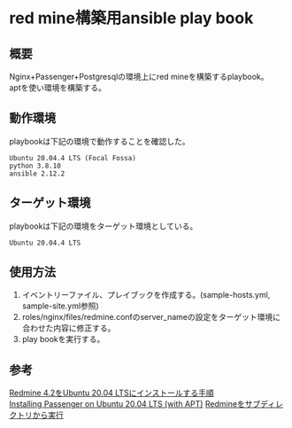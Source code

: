 # red mine構築用ansible play book

## 概要

Nginx+Passenger+Postgresqlの環境上にred mineを構築するplaybook。  
aptを使い環境を構築する。  

## 動作環境

playbookは下記の環境で動作することを確認した。
```
Ubuntu 20.04.4 LTS (Focal Fossa)
python 3.8.10
ansible 2.12.2
```

## ターゲット環境

playbookは下記の環境をターゲット環境としている。
```
Ubuntu 20.04.4 LTS
```

## 使用方法

1. イベントリーファイル、プレイブックを作成する。(sample-hosts.yml, sample-site.yml参照)
2. roles/nginx/files/redmine.confのserver_nameの設定をターゲット環境に合わせた内容に修正する。
3. play bookを実行する。

## 参考

[Redmine 4.2をUbuntu 20.04 LTSにインストールする手順](https://blog.redmine.jp/articles/4_2/install/ubuntu/)  
[Installing Passenger
on Ubuntu 20.04 LTS (with APT)](https://www.phusionpassenger.com/docs/advanced_guides/install_and_upgrade/nginx/install/oss/focal.html)
[Redmineをサブディレクトリから実行](http://blog.toff-monaka.com/my-post1/redmine-post/)

